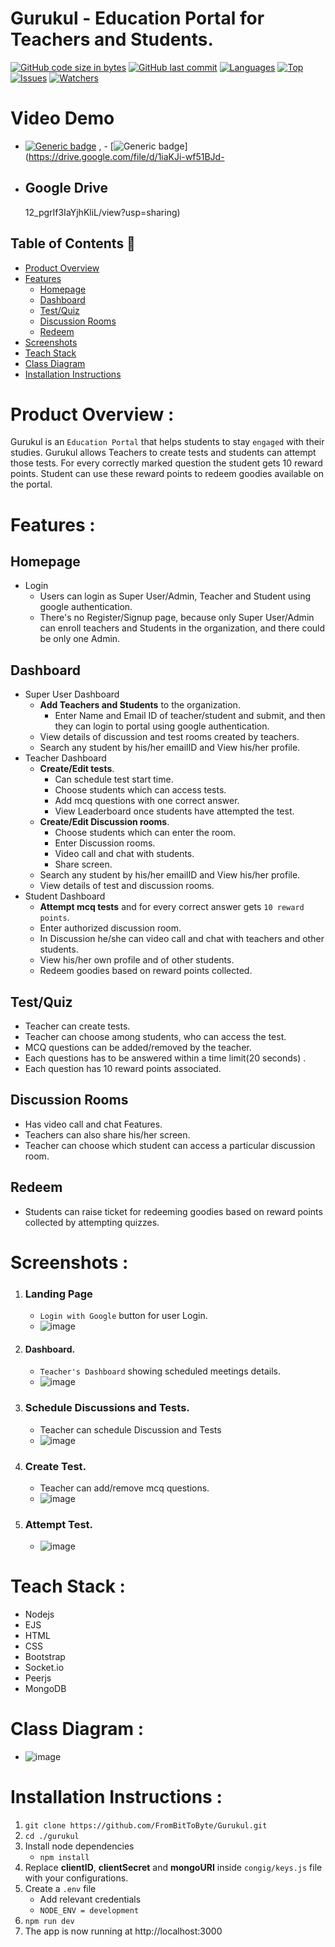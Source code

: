 # Gurukul - Education Portal for Teachers and Students.

[![GitHub code size in bytes](https://img.shields.io/github/languages/code-size/FromBitToByte/Gurukul?logo=github&style=for-the-badge)](https://github.com/FromBitToByte/) 
[![GitHub last commit](https://img.shields.io/github/last-commit/FromBitToByte/Gurukul?style=for-the-badge&logo=git)](https://github.com/FromBitToByte/) 
[![Languages](https://img.shields.io/github/languages/count/FromBitToByte/Gurukul?style=for-the-badge)](https://github.com/FromBitToByte/Gurukul)
[![Top](https://img.shields.io/github/languages/top/FromBitToByte/Gurukul?style=for-the-badge&label=Top%20Languages)](https://github.com/FromBitToByte/Gurukul)
[![Issues](https://img.shields.io/github/issues/FromBitToByte/Gurukul?style=for-the-badge&label=Issues)](https://github.com/FromBitToByte/Gurukul)
[![Watchers]( https://img.shields.io/github/watchers/FromBitToByte/Gurukul?label=Watch&style=for-the-badge)](https://github.com/FromBitToByte/Gurukul/)


# Video Demo
- [![Generic badge](https://img.shields.io/badge/view-demo-blue?style=for-the-badge&label=View%20Youtube)](https://youtu.be/QbvkKm3rUTU) , - [![Generic badge](https://img.shields.io/badge/view-demo-blue?style=for-the-badge&label=View%20Google%20Drive)](https://drive.google.com/file/d/1iaKJi-wf51BJd-
- ## Google Drive
	12_pgrIf3IaYjhKliL/view?usp=sharing)
	
	

## Table of Contents 📕
- [Product Overview](#Product-Overview-)
- [Features](#features-)
  	- [Homepage](#homepage)
  	- [Dashboard](#dashboard)
  	- [Test/Quiz](#Test/Quiz)
  	- [Discussion Rooms](#Discussion-Rooms)
  	- [Redeem](#Redeem)
- [Screenshots](#Screenshots-)
- [Teach Stack](#Teach-Stack-)
- [Class Diagram](#Class-Diagram-)
- [Installation Instructions](#Installation-Instructions-)

# Product Overview :
 Gurukul is an `Education Portal` that helps students to stay `engaged` with their studies. Gurukul allows Teachers to create tests and students can attempt those tests. For every correctly marked question the student gets 10 reward points. Student can use these reward points to redeem goodies available on the portal. 
# Features :

## Homepage
* Login 
	* Users can login as Super User/Admin, Teacher and Student using google authentication.
	* There's no Register/Signup page, because only Super User/Admin can enroll teachers and Students in the organization, and there could be only one Admin.
	
## Dashboard
* Super User Dashboard
	* **Add Teachers and Students** to the organization.
		* Enter Name and Email ID of teacher/student and submit, and then they can login to portal using google authentication.
	* View details of discussion and test rooms created by teachers.
	* Search any student by his/her emailID and View his/her profile.
* Teacher Dashboard
	* **Create/Edit tests**.
		* Can schedule test start time.
		* Choose students which can access tests.
		* Add mcq questions with one correct answer.
		* View Leaderboard once students have attempted the test.
	* **Create/Edit Discussion rooms**.
		* Choose students which can enter the room.
		* Enter Discussion rooms.
		* Video call and chat with students.
		* Share screen.
	* Search any student by his/her emailID and View his/her profile.
	* View details of test and discussion rooms.
* Student Dashboard
	* **Attempt mcq tests** and for every correct answer gets `10 reward points`.
	* Enter authorized discussion room.
	* In Discussion he/she can video call and chat with teachers and other students.
	* View his/her own profile and of other students.
	* Redeem goodies based on reward points collected.

## Test/Quiz
* Teacher can create tests.
* Teacher can choose among students, who can access the test.
* MCQ questions can be added/removed by the teacher.
* Each questions has to be answered within a time limit(20 seconds) .
* Each question has 10 reward points associated.
	
## Discussion Rooms
* Has video call and chat Features.
* Teachers can also share his/her screen.
* Teacher can choose which student can access a particular discussion room.

## Redeem
* Students can raise ticket for redeeming goodies based on reward points collected by attempting quizzes.
	


# Screenshots :

1. ### Landing Page  
   - `Login with Google` button for user Login. 
   - ![image](https://github.com/FromBitToByte/Gurukul/blob/main/assets/demo/landingPage.png)
2. #### Dashboard.
   -  `Teacher's Dashboard` showing scheduled meetings details. 
   - ![image](https://github.com/FromBitToByte/Gurukul/blob/main/assets/demo/teacherDashboard.png)
3. ### Schedule Discussions and Tests.
   - Teacher can schedule Discussion and Tests
    - ![image](https://github.com/FromBitToByte/Gurukul/blob/main/assets/demo/scheduleTests.png)
4. ### Create Test.
   - Teacher can add/remove mcq questions.
   - ![image](https://github.com/FromBitToByte/Gurukul/blob/main/assets/demo/createTest.png)
5. ### Attempt Test.
   - ![image](https://github.com/FromBitToByte/Gurukul/blob/main/assets/demo/giveTest.png)


# Teach Stack :
   - Nodejs
   - EJS
   - HTML
   - CSS
   - Bootstrap
   - Socket.io
   - Peerjs
   - MongoDB
   
# Class Diagram :
   - ![image](https://github.com/FromBitToByte/Gurukul/blob/main/assets/demo/classDiagram.png)

# Installation Instructions :
1. `git clone https://github.com/FromBitToByte/Gurukul.git` 
2. `cd ./gurukul`
3. Install node dependencies 
   - `npm install`
4. Replace **clientID**, **clientSecret** and **mongoURI** inside `congig/keys.js` file with your configurations.
5. Create a `.env` file 
   - Add relevant credentials
   - `NODE_ENV = development` 
5. `npm run dev`
6. The app is now running at http://localhost:3000 


